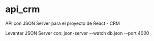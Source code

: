 # api_crm
API con JSON Server para el proyecto de React - CRM

Levantar JSON Server con: json-server --watch db.json --port 4000
